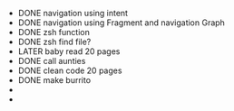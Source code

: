 - DONE navigation using intent
- DONE navigation using Fragment and navigation Graph
- DONE zsh function
- DONE zsh find file?
- LATER baby read 20 pages
- DONE call aunties
- DONE clean code 20 pages
- DONE make burrito
-
-